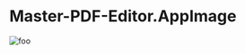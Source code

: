 # Master-PDF-Editor.AppImage

![foo](https://github.com/nx-appbuild-hub/Master-PDF-Editor.AppImage//actions/workflows/makefile.yml/badge.svg)

